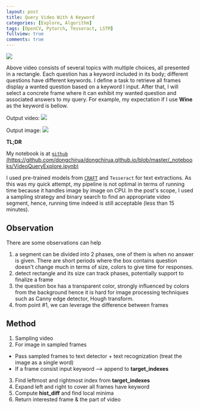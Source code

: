 ```yaml
---
layout: post
title: Query Video With A Keyword
categories: [Explore, Algorithm]
tags: [OpenCV, Pytorch, Tesseract, LSTM]
fullview: true
comments: true
---
```



<img src="https://media.giphy.com/media/IhPDeuUS6MPi92Yxii/giphy.gif" />

Above video consists of several topics with multiple choices, all presented in a rectangle. Each question has a keyword included in its body; different questions have different keywords. I define a task to retrieve all frames display a wanted question based on a keyword I input. After that, I will select a concrete frame where it can exhibit my wanted question and associated answers to my query. For example, my expectation if I use **Wine** as the keyword is bellow. 

Output video: <img src="https://media.giphy.com/media/kbWm3OCVwG4FETLbo2/giphy.gif" /> 

Output image: <img src="{{ site.url }}/_notebooks/output.jpg" />

**TL;DR**

My notebook is at [`github` (https://github.com/dongchirua/dongchirua.github.io/blob/master/_notebooks/VideoQueryExplore.ipynb)](https://github.com/dongchirua/dongchirua.github.io/blob/master/_notebooks/VideoQueryExplore.ipynb)

I used pre-trained models from [`CRAFT`](https://github.com/clovaai/CRAFT-pytorch) and `Tesseract` for text extractions. As this was my quick attempt, my pipeline is not optimal in terms of running time because it handles image by image on CPU. In the post's scope,  I used a sampling strategy and binary search to find an appropriate video segment, hence, running time indeed is still acceptable (less than 15 minutes).

## Observation

There are some observations can help

1. a segment can be divided into 2 phases, one of them is when no answer is given. There are short periods where the box contains question doesn't change much in terms of size, colors to give time for responses. 
2. detect rectangle and its size can track phases, potentially support to finalize a frame
3. the question box has a transparent color, strongly influenced by colors from the background hence it is hard for image processing techniques such as Canny edge detector, Hough transform.
4. from point #1, we can leverage the difference between frames

## Method

1. Sampling video
2. For image in sampled frames
+ Pass sampled frames to text detector + text recognization (treat the image as a single word)
+ If a frame consist input keyword --> append to **target_indexes** 
3. Find leftmost and rightmost index from **target_indexes** 
4. Expand left and right to cover all frames have keyword
5. Compute **hist_diff** and find local minima
6. Return interested frame & the part of video
